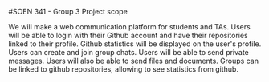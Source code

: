 #SOEN 341 - Group 3      Project scope




We will make a web communication platform for students and TAs. Users will be able to login with their Github account and have their repositories linked to their profile. Github statistics will be displayed on the user's profile. Users can create and join group chats. Users will be able to send private messages. Users will also be able to send files and documents.
Groups can be linked to github repositories, allowing to see statistics from github.
